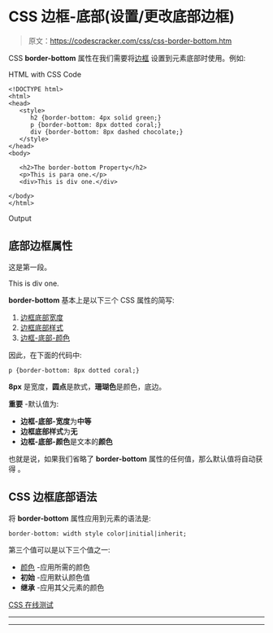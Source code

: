 # CSS 边框-底部(设置/更改底部边框)

> 原文：<https://codescracker.com/css/css-border-bottom.htm>

CSS **border-bottom** 属性在我们需要将[边框](/css/css-border.htm) 设置到元素底部时使用。例如:

HTML with CSS Code

```
<!DOCTYPE html>
<html>
<head>
   <style>
      h2 {border-bottom: 4px solid green;}
      p {border-bottom: 8px dotted coral;}
      div {border-bottom: 8px dashed chocolate;}
   </style>
</head>
<body>

   <h2>The border-bottom Property</h2>
   <p>This is para one.</p>
   <div>This is div one.</div>

</body>
</html>
```

Output

## 底部边框属性

这是第一段。

This is div one.

**border-bottom** 基本上是以下三个 CSS 属性的简写:

1.  [边框底部宽度](/css/css-border-bottom-width.htm)
2.  [边框底部样式](/css/css-border-bottom-style.htm)
3.  [边框-底部-颜色](/css/css-border-bottom-color.htm)

因此，在下面的代码中:

```
p {border-bottom: 8px dotted coral;}
```

**8px** 是宽度，**圆点**是款式，**珊瑚色**是颜色，底边。

**重要** -默认值为:

*   **边框-底部-宽度**为**中等**
*   **边框底部样式**为**无**
*   **边框-底部-颜色**是文本的**颜色**

也就是说，如果我们省略了 **border-bottom** 属性的任何值，那么默认值将自动获得 。

## CSS 边框底部语法

将 **border-bottom** 属性应用到元素的语法是:

```
border-bottom: width style color|initial|inherit;
```

第三个值可以是以下三个值之一:

*   [颜色](/css/css-color-names-codes-rgb-hexadecimal.htm) -应用所需的颜色
*   **初始** -应用默认颜色值
*   **继承** -应用其父元素的颜色

[CSS 在线测试](/exam/showtest.php?subid=5)

* * *

* * *